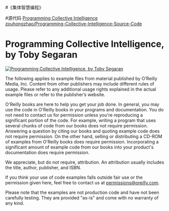 #《集体智慧编程》

#源代码
[Programming Collective Intelligence](http://shop.oreilly.com/product/9780596529321.do)  
[zouhongzhao/Programming-Collective-Intelligence-Source-Code](https://github.com/zouhongzhao/Programming-Collective-Intelligence-Source-Code)  
	  
# Programming Collective Intelligence, by Toby Segaran
	  
[![Programming Collective Intelligence, by Toby Segaran](http://akamaicovers.oreilly.com/images/9780596529321/cat.gif)](https://www.safaribooksonline.com/library/view/title/9780596529321//)
	  
The following applies to example files from material published by O’Reilly Media, Inc. Content from other publishers may include different rules of usage. Please refer to any additional usage rights explained in the actual example files or refer to the publisher’s website.
	  
O'Reilly books are here to help you get your job done. In general, you may use the code in O'Reilly books in your programs and documentation. You do not need to contact us for permission unless you're reproducing a significant portion of the code. For example, writing a program that uses several chunks of code from our books does not require permission. Answering a question by citing our books and quoting example code does not require permission. On the other hand, selling or distributing a CD-ROM of examples from O'Reilly books does require permission. Incorporating a significant amount of example code from our books into your product's documentation does require permission.
	  
We appreciate, but do not require, attribution. An attribution usually includes the title, author, publisher, and ISBN.
	  
If you think your use of code examples falls outside fair use or the permission given here, feel free to contact us at <permissions@oreilly.com>.
	  
Please note that the examples are not production code and have not been carefully testing. They are provided "as-is" and come with no warranty of any kind.

